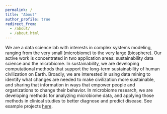 ```yaml
---
permalink: /
title: "About"
author_profile: true
redirect_from: 
  - /about/
  - /about.html
---
```


We are a data science lab with interests in complex systems modeling, ranging from the very small (microbiome) to the very large (biosphere). Our active work is concentrated in two application areas: sustainability data science and the microbiome. In sustainability, we are developing computational methods that support the long-term sustainability of human civilization on Earth. Broadly, we are interested in using data mining to identify what changes are needed to make civilization more sustainable, and sharing that information in ways that empower people and organizations to change their behavior. In microbiome research, we are developing methods for analyzing microbiome data, and applying those methods in clinical studies to better diagnose and predict disease. See example projects [here](/projects).

